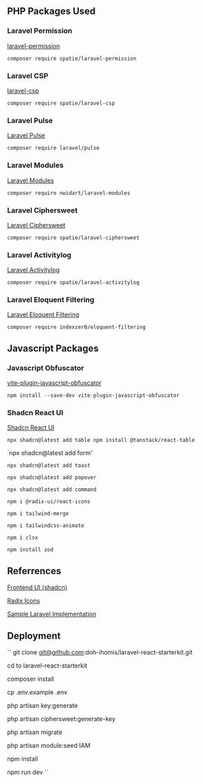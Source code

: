 ## PHP Packages Used

### Laravel Permission

[laravel-permission](https://spatie.be/docs/laravel-permission/v6/introduction)

`composer require spatie/laravel-permission`

### Laravel CSP

[laravel-csp](https://github.com/spatie/laravel-csp)

`composer require spatie/laravel-csp`

### Laravel Pulse

[Laravel Pulse](https://pulse.laravel.com/)

`composer require laravel/pulse`

### Laravel Modules

[Laravel Modules](https://nwidart.com/laravel-modules/v6/introduction)

`composer require nwidart/laravel-modules`

### Laravel Ciphersweet

[Laravel Ciphersweet](https://github.com/spatie/laravel-ciphersweet)

`composer require spatie/laravel-ciphersweet`

### Laravel Activitylog

[Laravel Activitylog](https://spatie.be/docs/laravel-activitylog/v4/introduction)

`composer require spatie/laravel-activitylog`

### Laravel Eloquent Filtering

[Laravel Eloquent Filtering](https://docs.eloquentfiltering.com/v2/introduction/eloquent-filtering)

`composer require indexzer0/eloquent-filtering`

## Javascript Packages

### Javascript Obfuscator

[vite-plugin-javascript-obfuscator](https://github.com/elmeet/vite-plugin-javascript-obfuscator?tab=readme-ov-file)

`npm install --save-dev vite-plugin-javascript-obfuscator`

### Shadcn React UI

[Shadcn React UI](https://ui.shadcn.com/)

``npx shadcn@latest add table
npm install @tanstack/react-table``

`npx shadcn@latest add form'

`npx shadcn@latest add toast`

`npx shadcn@latest add popover`

`npx shadcn@latest add command`

`npm i @radix-ui/react-icons`

`npm i tailwind-merge`

`npm i tailwindcss-animate`

`npm i clsx`

`npm install zod`

## Referrences

[Frontend UI (shadcn)](https://ui.shadcn.com)

[Radix Icons](https://www.radix-ui.com/icons)

[Sample Laravel Implementation](https://github.com/raprmdn/laravel-inertia-datatable)

## Deployment

``
git clone git@github.com:doh-ihomis/laravel-react-starterkit.git

cd to laravel-react-starterkit

composer install

cp .env.example .env

php artisan key:generate

php artisan ciphersweet:generate-key

php artisan migrate

php artisan module:seed IAM

npm install

npm run dev
``
